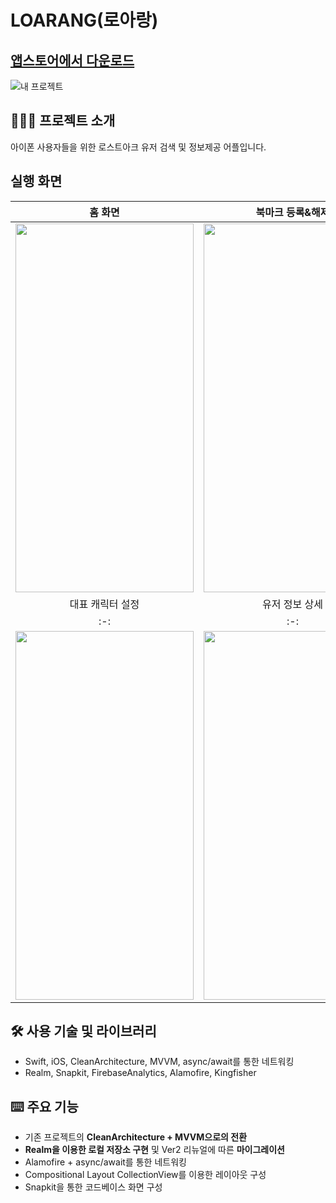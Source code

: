 # LOARANG(로아랑)

## [앱스토어에서 다운로드](https://apps.apple.com/kr/app/%EB%A1%9C%EC%95%84%EB%9E%91/id6444625201)
![내 프로젝트](https://user-images.githubusercontent.com/82325822/206885010-0e67a6e1-3f8c-4b2e-b1f1-80ea0a2bd059.png)

## 💁🏻‍♂️ 프로젝트 소개

아이폰 사용자들을 위한 로스트아크 유저 검색 및 정보제공 어플입니다.


## 실행 화면
|홈 화면|북마크 등록&해제|유저 검색|
|:-:|:-:|:-:|
|<img src="https://github.com/doogie97/LOARANG/assets/82325822/6c07bda0-4db5-4491-963a-58222f0f138e" width="285" height="590"/>|<img src="https://github.com/doogie97/LOARANG/assets/82325822/e2f92424-5344-4fd0-b0e6-4b7c09dc97ca" width="285" height="590"/>|<img src="https://github.com/doogie97/LOARANG/assets/82325822/f371c4d6-5b5a-408c-b76b-b3b30dce9805" width="285" height="590"/>|
|대표 캐릭터 설정|유저 정보 상세|
|:-:|:-:|
|<img src="https://github.com/doogie97/LOARANG/assets/82325822/806bda4d-ea81-41b9-9b4e-0ec2c5322e57" width="285" height="590"/>|<img src="https://github.com/doogie97/LOARANG/assets/82325822/e2488a38-0020-4162-9df6-2607097811b4" width="285" height="590"/>|


## 🛠️ 사용 기술 및 라이브러리

- Swift, iOS, CleanArchitecture, MVVM, async/await를 통한 네트워킹
- Realm, Snapkit, FirebaseAnalytics, Alamofire, Kingfisher


## ⌨️ 주요 기능

- 기존 프로젝트의 **CleanArchitecture + MVVM으로의 전환**
- **Realm을 이용한 로컬 저장소 구현** 및 Ver2 리뉴얼에 따른 **마이그레이션**
- Alamofire + async/await를 통한 네트워킹
- Compositional Layout CollectionView를 이용한 레이아웃 구성
- Snapkit을 통한 코드베이스 화면 구성
